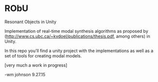 # RObU
Resonant Objects in Unity 


Implementation of real-time modal synthesis algorithms as 
proposed by (http://www.cs.ubc.ca/~kvdoel/publications/thesis.pdf, among others)
in Unity. 


In this repo you'll find a unity project with the implementations 
as well as a set of tools for creating modal models. 

[very much a work in progress]

-wm johnson
9.27.15
